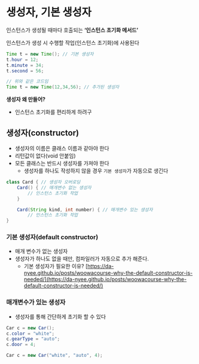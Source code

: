 # 생성자, 기본 생성자

인스턴스가 생성될 때마다 호출되는 **‘인스턴스 초기화 메서드’**

인스턴스가 생성 시 수행할 작업(인스턴스 초기화)에 사용된다

```java
Time t = new Time(); // 기본 생성자
t.hour = 12;
t.minute = 34;
t.second = 56;

// 위와 같은 코드임
Time t = new Time(12,34,56); // 추가된 생성자
```

**생성자 왜 만들어?**

- 인스턴스 초기화를 편리하게 하려구

## 생성자(constructor)

- 생성자의 이름은 클래스 이름과 같아야 한다
- 리턴값이 없다(void 안붙임)
- 모든 클래스는 반드시 생성자를 가져야 한다
    - 생성자를 하나도 작성하지 않을 경우 `기본 생성자`가 자동으로 생긴다

```java
class Card { // 생성자 오버로딩
	Card() { // 매개변수 없는 생성자
		// 인스턴스 초기화 작업
	}

	Card(String kind, int number) { // 매개변수 있는 생성자
		// 인스턴스 초기화 작업
}
```

### 기본 생성자(default constructor)

- 매개 변수가 없는 생성자
- 생성자가 하나도 없을 때만, 컴파일러가 자동으로 추가 해준다.
    - 기본 생성자가 필요한 이유?
    [https://da-nyee.github.io/posts/woowacourse-why-the-default-constructor-is-needed/](https://da-nyee.github.io/posts/woowacourse-why-the-default-constructor-is-needed/)

### 매개변수가 있는 생성자

- 생성자를 통해 간단하게 초기화 할 수 있다
```java
Car c = new Car();
c.color = "white";
c.gearType = "auto";
c.door = 4;
```

```java
Car c = new Car("white", "auto", 4);
```
